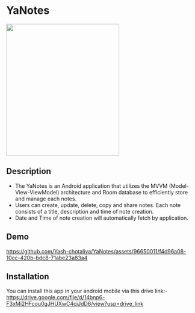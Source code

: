 # YaNotes

<img src="https://github.com/Yash-chotaliya/YaNotes/assets/96650011/0531937b-d1b7-44e5-80d5-2fe745413613" width="300" height="350" />

## Description

- The YaNotes is an Android application that utilizes the MVVM (Model-View-ViewModel) architecture and Room database to efficiently store and manage each notes.
- Users can create, update, delete, copy and share notes. Each note consists of a title, description and time of note creation.
- Date and Time of note creation will automatically fetch by application.

## Demo

https://github.com/Yash-chotaliya/YaNotes/assets/96650011/f4d96a08-10cc-420b-bdc8-71abe23a83a4

## Installation

You can install this app in your android mobile via this drive link:- https://drive.google.com/file/d/14bnp6-F3xMi2HFcou0gJHUXwC4cjJdD6/view?usp=drive_link

